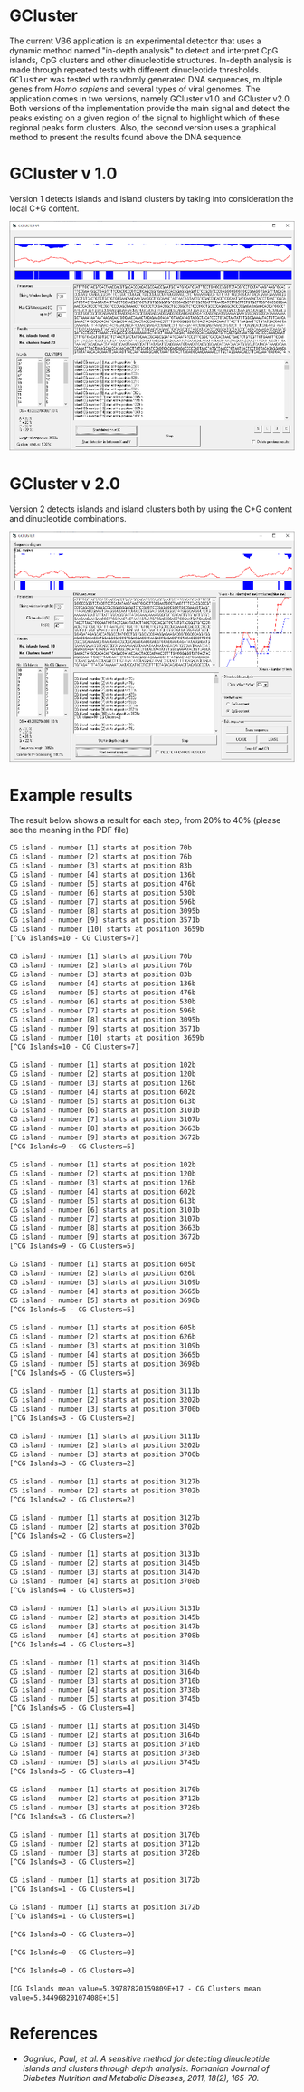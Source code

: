 # GCluster

The current VB6 application is an experimental detector that uses a dynamic method named "in-depth analysis" to detect and interpret CpG islands, CpG clusters and other dinucleotide structures. In-depth analysis is made through repeated tests with different dinucleotide thresholds. <kbd>GCluster</kbd> was tested with randomly generated DNA sequences, multiple genes from <i>Homo sapiens</i> and several types of viral genomes. The application comes in two versions, namely GCluster v1.0 and GCluster v2.0. Both versions of the implementation provide the main signal and detect the peaks existing on a given region of the signal to highlight which of these regional peaks form clusters. Also, the second version uses a graphical method to present the results found above the DNA sequence.

# GCluster v 1.0

Version 1 detects islands and island clusters by taking into consideration the local C+G content.

<kbd><img src="https://github.com/Gagniuc/GCluster/blob/main/img/GCLUSTER%20V1.png?raw=true" /></kbd>

# GCluster v 2.0

Version 2 detects islands and island clusters both by using the C+G content and dinucleotide combinations.

<kbd><img src="https://github.com/Gagniuc/GCluster/blob/main/img/GCLUSTER%20V2.png?raw=true" /></kbd>

# Example results

The result below shows a result for each step, from 20% to 40% (please see the meaning in the PDF file)

~~~
CG island - number [1] starts at position 70b
CG island - number [2] starts at position 76b
CG island - number [3] starts at position 83b
CG island - number [4] starts at position 136b
CG island - number [5] starts at position 476b
CG island - number [6] starts at position 530b
CG island - number [7] starts at position 596b
CG island - number [8] starts at position 3095b
CG island - number [9] starts at position 3571b
CG island - number [10] starts at position 3659b
[^CG Islands=10 - CG Clusters=7]

CG island - number [1] starts at position 70b
CG island - number [2] starts at position 76b
CG island - number [3] starts at position 83b
CG island - number [4] starts at position 136b
CG island - number [5] starts at position 476b
CG island - number [6] starts at position 530b
CG island - number [7] starts at position 596b
CG island - number [8] starts at position 3095b
CG island - number [9] starts at position 3571b
CG island - number [10] starts at position 3659b
[^CG Islands=10 - CG Clusters=7]

CG island - number [1] starts at position 102b
CG island - number [2] starts at position 120b
CG island - number [3] starts at position 126b
CG island - number [4] starts at position 602b
CG island - number [5] starts at position 613b
CG island - number [6] starts at position 3101b
CG island - number [7] starts at position 3107b
CG island - number [8] starts at position 3663b
CG island - number [9] starts at position 3672b
[^CG Islands=9 - CG Clusters=5]

CG island - number [1] starts at position 102b
CG island - number [2] starts at position 120b
CG island - number [3] starts at position 126b
CG island - number [4] starts at position 602b
CG island - number [5] starts at position 613b
CG island - number [6] starts at position 3101b
CG island - number [7] starts at position 3107b
CG island - number [8] starts at position 3663b
CG island - number [9] starts at position 3672b
[^CG Islands=9 - CG Clusters=5]

CG island - number [1] starts at position 605b
CG island - number [2] starts at position 626b
CG island - number [3] starts at position 3109b
CG island - number [4] starts at position 3665b
CG island - number [5] starts at position 3698b
[^CG Islands=5 - CG Clusters=5]

CG island - number [1] starts at position 605b
CG island - number [2] starts at position 626b
CG island - number [3] starts at position 3109b
CG island - number [4] starts at position 3665b
CG island - number [5] starts at position 3698b
[^CG Islands=5 - CG Clusters=5]

CG island - number [1] starts at position 3111b
CG island - number [2] starts at position 3202b
CG island - number [3] starts at position 3700b
[^CG Islands=3 - CG Clusters=2]

CG island - number [1] starts at position 3111b
CG island - number [2] starts at position 3202b
CG island - number [3] starts at position 3700b
[^CG Islands=3 - CG Clusters=2]

CG island - number [1] starts at position 3127b
CG island - number [2] starts at position 3702b
[^CG Islands=2 - CG Clusters=2]

CG island - number [1] starts at position 3127b
CG island - number [2] starts at position 3702b
[^CG Islands=2 - CG Clusters=2]

CG island - number [1] starts at position 3131b
CG island - number [2] starts at position 3145b
CG island - number [3] starts at position 3147b
CG island - number [4] starts at position 3708b
[^CG Islands=4 - CG Clusters=3]

CG island - number [1] starts at position 3131b
CG island - number [2] starts at position 3145b
CG island - number [3] starts at position 3147b
CG island - number [4] starts at position 3708b
[^CG Islands=4 - CG Clusters=3]

CG island - number [1] starts at position 3149b
CG island - number [2] starts at position 3164b
CG island - number [3] starts at position 3710b
CG island - number [4] starts at position 3738b
CG island - number [5] starts at position 3745b
[^CG Islands=5 - CG Clusters=4]

CG island - number [1] starts at position 3149b
CG island - number [2] starts at position 3164b
CG island - number [3] starts at position 3710b
CG island - number [4] starts at position 3738b
CG island - number [5] starts at position 3745b
[^CG Islands=5 - CG Clusters=4]

CG island - number [1] starts at position 3170b
CG island - number [2] starts at position 3712b
CG island - number [3] starts at position 3728b
[^CG Islands=3 - CG Clusters=2]

CG island - number [1] starts at position 3170b
CG island - number [2] starts at position 3712b
CG island - number [3] starts at position 3728b
[^CG Islands=3 - CG Clusters=2]

CG island - number [1] starts at position 3172b
[^CG Islands=1 - CG Clusters=1]

CG island - number [1] starts at position 3172b
[^CG Islands=1 - CG Clusters=1]

[^CG Islands=0 - CG Clusters=0]

[^CG Islands=0 - CG Clusters=0]

[^CG Islands=0 - CG Clusters=0]

[CG Islands mean value=5.39787820159809E+17 - CG Clusters mean value=5.34496820107408E+15]
~~~

# References

- <i>Gagniuc, Paul, et al. A sensitive method for detecting dinucleotide islands and clusters through depth analysis. Romanian Journal of Diabetes Nutrition and Metabolic Diseases, 2011, 18(2), 165-70.</i>
